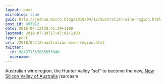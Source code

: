 ```yaml
---
layout: post
microblog: true
guid: http://joshua.micro.blog/2018/04/12/australian-wine-region.html
post_id: 493012
date: 2018-04-12T20:45:39+1100
lastmod: 2019-07-30T17:47:01+1100
type: post
url: /2018/04/12/australian-wine-region.html
twitter:
  id: 984371557085655040
  username: 
---
```

Australian wine region, the Hunter Valley “set” to become the new, [New Silicon Valley of Australia](https://share.thesizzle.com.au/sizzleshare/?id=5086) /sarcasm
